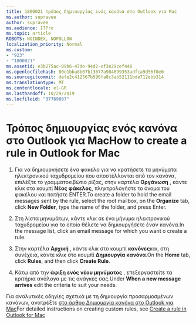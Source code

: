 ```yaml
---
title: 1800021 τρόπος δημιουργίας ενός κανόνα στο Outlook για Mac
ms.author: supravee
author: supravee
ms.audience: ITPro
ms.topic: article
ROBOTS: NOINDEX, NOFOLLOW
localization_priority: Normal
ms.custom:
- "923"
- "1800021"
ms.assetid: e3b275ac-09b6-47de-94d2-cf3e29cef446
ms.openlocfilehash: 80e1bba8b07b13077a984699353adfca9d56f0e0
ms.sourcegitcommit: defe2c412567b596fa8c3ab52111bde712ebb314
ms.translationtype: MT
ms.contentlocale: el-GR
ms.lasthandoff: 10/29/2019
ms.locfileid: "37769087"
---
```

# <a name="how-to-create-a-rule-in-outlook-for-mac"></a><span data-ttu-id="4ac88-102">Τρόπος δημιουργίας ενός κανόνα στο Outlook για Mac</span><span class="sxs-lookup"><span data-stu-id="4ac88-102">How to create a rule in Outlook for Mac</span></span>

1. <span data-ttu-id="4ac88-103">Για να δημιουργήσετε ένα φάκελο για να κρατήσετε τα μηνύματα ηλεκτρονικού ταχυδρομείου που αποστέλλονται από τον κανόνα, επιλέξτε το γραμματοκιβώτιο ρίζας, στην καρτέλα **Οργάνωση** , κάντε κλικ στο κουμπί **Νέος φάκελος**, πληκτρολογήστε το όνομα του φακέλου και πατήστε ENTER.</span><span class="sxs-lookup"><span data-stu-id="4ac88-103">To create a folder to hold the email messages sent by the rule, select the root mailbox, on the **Organize** tab, click **New Folder**, type the name of the folder, and press Enter.</span></span>

2. <span data-ttu-id="4ac88-104">Στη λίστα μηνυμάτων, κάντε κλικ σε ένα μήνυμα ηλεκτρονικού ταχυδρομείου για το οποίο θέλετε να δημιουργήσετε έναν κανόνα.</span><span class="sxs-lookup"><span data-stu-id="4ac88-104">In the message list, click an email message for which you want o create a rule.</span></span>

3. <span data-ttu-id="4ac88-105">Στην καρτέλα **Αρχική** , κάντε κλικ στο κουμπί **κανόνες**και, στη συνέχεια, κάντε κλικ στο κουμπί **Δημιουργία κανόνα**.</span><span class="sxs-lookup"><span data-stu-id="4ac88-105">On the **Home** tab, click **Rules**, and then click **Create Rule**.</span></span>

4. <span data-ttu-id="4ac88-106">Κάτω από την **άφιξη ενός νέου μηνύματος** , επεξεργαστείτε τα κριτήρια ανάλογα με τις ανάγκες σας.</span><span class="sxs-lookup"><span data-stu-id="4ac88-106">Under **When a new message arrives** edit the criteria to suit your needs.</span></span> 

<span data-ttu-id="4ac88-107">Για αναλυτικές οδηγίες σχετικά με τη δημιουργία προσαρμοσμένων κανόνων, ανατρέξτε [στο άρθρο Δημιουργία κανόνα στο Outlook για Mac](https://aka.ms/AA1uy0v)</span><span class="sxs-lookup"><span data-stu-id="4ac88-107">For detailed instructions on creating custom rules, see [Create a rule in Outlook for Mac](https://aka.ms/AA1uy0v)</span></span>
  